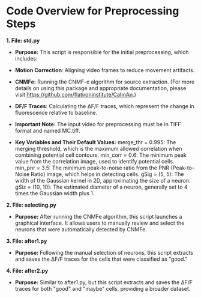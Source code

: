 # Code Overview for Preprocessing Steps

**1. File: std.py**
+ **Purpose:** This script is responsible for the initial preprocessing, which includes:

* **Motion Correction**: Aligning video frames to reduce movement artifacts.

* **CNMFe:** Running the CNMF-e algorithm for source extraction. (For more details on using this package and appropriate documentation, please visit https://github.com/flatironinstitute/CaImAn.)

* **DF/F Traces**: Calculating the ΔF/F traces, which represent the change in fluorescence relative to baseline.

+ **Important Note:** The input video for preprocessing must be in TIFF format and named MC.tiff.

+ **Key Variables and Their Default Values:**
merge_thr = 0.995: The merging threshold, which is the maximum allowed correlation when combining potential cell contours.
min_corr = 0.6: The minimum peak value from the correlation image, used to identify potential cells.
min_pnr = 3.5: The minimum peak-to-noise ratio from the PNR (Peak-to-Noise Ratio) image, which helps in detecting cells.
gSig = (5, 5): The width of the Gaussian kernel in 2D, approximating the size of a neuron.
gSiz = (10, 10): The estimated diameter of a neuron, generally set to 4 times the Gaussian width plus 1.


**2. File: selecting.py**
+ **Purpose:** After running the CNMFe algorithm, this script launches a graphical interface. It allows users to manually review and select the neurons that were automatically detected by CNMFe.

**3. File: after1.py**
+ **Purpose:** Following the manual selection of neurons, this script extracts and saves the ΔF/F traces for the cells that were classified as "good."
  
**4. File: after2.py**
+ **Purpose:** Similar to after1.py, but this script extracts and saves the ΔF/F traces for both "good" and "maybe" cells, providing a broader dataset.

